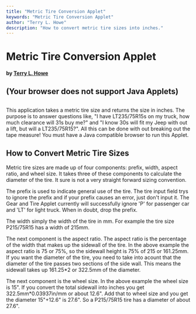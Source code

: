 ```yaml
---
title: "Metric Tire Conversion Applet"
keywords: "Metric Tire Conversion Applet"
author: "Terry L. Howe"
description: "How to convert metric tire sizes into inches."
---
```


# Metric Tire Conversion Applet

#### by [Terry L. Howe](mailto:txh3202@worldnet.att.net)

## (Your browser does not support Java Applets)
## 

This application takes a metric tire size and returns the
size in inches.  The purpose is to answer questions like, "I have
LT235/75R15s on my truck, how much clearance will 31s buy me?" and
"I know 30s will fit my Jeep with out a lift, but will a LT235/75R15?".
All this can be done with out breaking out the tape measure!  You must
have a Java compatible browser to run this Applet.

## How to Convert Metric Tire Sizes

Metric tire sizes are made up of four components: prefix, width, aspect
ratio, and wheel size.  It takes three of these components to calculate
the diameter of the tire.  It sure is not a very straight forward sizing
convention.

The prefix is used to indicate general use of the tire.  The
tire input field trys to ignore the prefix and if your prefix causes an
error, just don't input it.  The Gear and Tire Applet currently will
successfully ignore 'P' for passenger car and 'LT' for light truck.  When
in doubt, drop the prefix.

The width simply the width of the tire in mm.  For example the tire size
P215/75R15 has a width of 215mm.

The next component is the aspect ratio.  The aspect ratio is the percentage
of the width that makes up the sidewall of the tire.  In the above example
the aspect ratio is 75 or 75%, so the sidewall height is 75% of 215 or
161.25mm.  If you want the diameter of the tire, you need to take into
acount that the diameter of the tire passes two sections of the side wall.
This means the sidewall takes up 161.25*2 or 322.5mm of the diameter.

The next component is the wheel size.  In the above example the wheel size
is 15".  If you convert the total sidewall into inches you get
322.5mm*0.03937in/mm or about 12.6".  Add that to wheel size and you get the
diameter 15"+12.6" is 27.6".  So a P215/75R15 tire has a diameter of about
27.6".